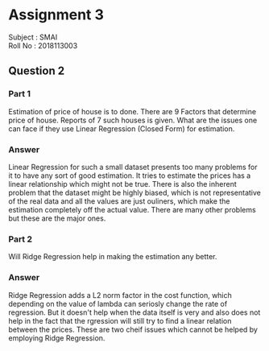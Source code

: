 # Assignment 3

Subject : SMAI <br>
Roll No : 2018113003

## Question 2

### Part 1

Estimation of price of house is to done. There are 9 Factors that determine price of house. Reports of 7 such houses is given. What are the issues one can face if they use Linear Regression (Closed Form) for estimation.

### Answer

Linear Regression for such a small dataset presents too many problems for it to have any sort of good estimation. It tries to estimate the prices has a linear relationship which might not be true. There is also the inherent problem that the dataset might be highly biased, which is not representative of the real data and all the values are just ouliners, which make the estimation completely off the actual value. There are many other problems but these are the major ones.

### Part 2

Will Ridge Regression help in making the estimation any better.

### Answer

Ridge Regression adds a L2 norm factor in the cost function, which depending on the value of lambda can seriosly change the rate of regression. But it doesn't help when the data itself is very and also does not help in the fact that the rgression will still try to find a linear relation between the prices. These are two cheif issues which cannot be helped by employing Ridge Regression.